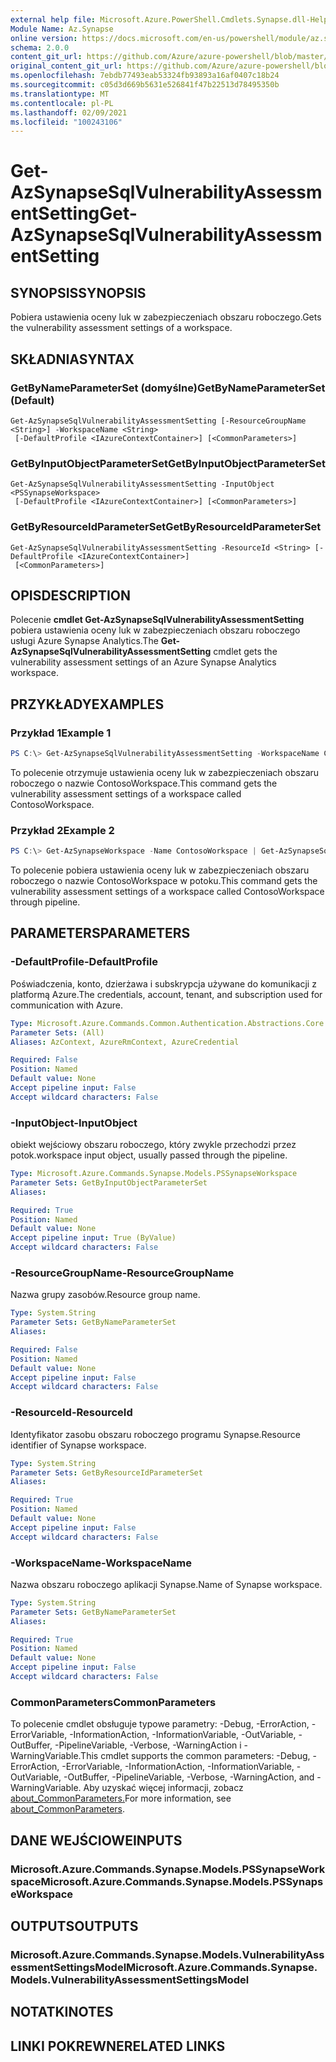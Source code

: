 ```yaml
---
external help file: Microsoft.Azure.PowerShell.Cmdlets.Synapse.dll-Help.xml
Module Name: Az.Synapse
online version: https://docs.microsoft.com/en-us/powershell/module/az.synapse/get-azsynapsesqlvulnerabilityassessmentsetting
schema: 2.0.0
content_git_url: https://github.com/Azure/azure-powershell/blob/master/src/Synapse/Synapse/help/Get-AzSynapseSqlVulnerabilityAssessmentSetting.md
original_content_git_url: https://github.com/Azure/azure-powershell/blob/master/src/Synapse/Synapse/help/Get-AzSynapseSqlVulnerabilityAssessmentSetting.md
ms.openlocfilehash: 7ebdb77493eab53324fb93893a16af0407c18b24
ms.sourcegitcommit: c05d3d669b5631e526841f47b22513d78495350b
ms.translationtype: MT
ms.contentlocale: pl-PL
ms.lasthandoff: 02/09/2021
ms.locfileid: "100243106"
---
```

# <span data-ttu-id="d6701-101">Get-AzSynapseSqlVulnerabilityAssessmentSetting</span><span class="sxs-lookup"><span data-stu-id="d6701-101">Get-AzSynapseSqlVulnerabilityAssessmentSetting</span></span>

## <span data-ttu-id="d6701-102">SYNOPSIS</span><span class="sxs-lookup"><span data-stu-id="d6701-102">SYNOPSIS</span></span>
<span data-ttu-id="d6701-103">Pobiera ustawienia oceny luk w zabezpieczeniach obszaru roboczego.</span><span class="sxs-lookup"><span data-stu-id="d6701-103">Gets the vulnerability assessment settings of a workspace.</span></span>

## <span data-ttu-id="d6701-104">SKŁADNIA</span><span class="sxs-lookup"><span data-stu-id="d6701-104">SYNTAX</span></span>

### <span data-ttu-id="d6701-105">GetByNameParameterSet (domyślne)</span><span class="sxs-lookup"><span data-stu-id="d6701-105">GetByNameParameterSet (Default)</span></span>
```
Get-AzSynapseSqlVulnerabilityAssessmentSetting [-ResourceGroupName <String>] -WorkspaceName <String>
 [-DefaultProfile <IAzureContextContainer>] [<CommonParameters>]
```

### <span data-ttu-id="d6701-106">GetByInputObjectParameterSet</span><span class="sxs-lookup"><span data-stu-id="d6701-106">GetByInputObjectParameterSet</span></span>
```
Get-AzSynapseSqlVulnerabilityAssessmentSetting -InputObject <PSSynapseWorkspace>
 [-DefaultProfile <IAzureContextContainer>] [<CommonParameters>]
```

### <span data-ttu-id="d6701-107">GetByResourceIdParameterSet</span><span class="sxs-lookup"><span data-stu-id="d6701-107">GetByResourceIdParameterSet</span></span>
```
Get-AzSynapseSqlVulnerabilityAssessmentSetting -ResourceId <String> [-DefaultProfile <IAzureContextContainer>]
 [<CommonParameters>]
```

## <span data-ttu-id="d6701-108">OPIS</span><span class="sxs-lookup"><span data-stu-id="d6701-108">DESCRIPTION</span></span>
<span data-ttu-id="d6701-109">Polecenie **cmdlet Get-AzSynapseSqlVulnerabilityAssessmentSetting** pobiera ustawienia oceny luk w zabezpieczeniach obszaru roboczego usługi Azure Synapse Analytics.</span><span class="sxs-lookup"><span data-stu-id="d6701-109">The **Get-AzSynapseSqlVulnerabilityAssessmentSetting** cmdlet gets the vulnerability assessment settings of an Azure Synapse Analytics workspace.</span></span>

## <span data-ttu-id="d6701-110">PRZYKŁADY</span><span class="sxs-lookup"><span data-stu-id="d6701-110">EXAMPLES</span></span>

### <span data-ttu-id="d6701-111">Przykład 1</span><span class="sxs-lookup"><span data-stu-id="d6701-111">Example 1</span></span>
```powershell
PS C:\> Get-AzSynapseSqlVulnerabilityAssessmentSetting -WorkspaceName ContosoWorkspace
```

<span data-ttu-id="d6701-112">To polecenie otrzymuje ustawienia oceny luk w zabezpieczeniach obszaru roboczego o nazwie ContosoWorkspace.</span><span class="sxs-lookup"><span data-stu-id="d6701-112">This command gets the vulnerability assessment settings of a workspace called ContosoWorkspace.</span></span>

### <span data-ttu-id="d6701-113">Przykład 2</span><span class="sxs-lookup"><span data-stu-id="d6701-113">Example 2</span></span>
```powershell
PS C:\> Get-AzSynapseWorkspace -Name ContosoWorkspace | Get-AzSynapseSqlVulnerabilityAssessmentSetting
```

<span data-ttu-id="d6701-114">To polecenie pobiera ustawienia oceny luk w zabezpieczeniach obszaru roboczego o nazwie ContosoWorkspace w potoku.</span><span class="sxs-lookup"><span data-stu-id="d6701-114">This command gets the vulnerability assessment settings of a workspace called ContosoWorkspace through pipeline.</span></span>

## <span data-ttu-id="d6701-115">PARAMETERS</span><span class="sxs-lookup"><span data-stu-id="d6701-115">PARAMETERS</span></span>

### <span data-ttu-id="d6701-116">-DefaultProfile</span><span class="sxs-lookup"><span data-stu-id="d6701-116">-DefaultProfile</span></span>
<span data-ttu-id="d6701-117">Poświadczenia, konto, dzierżawa i subskrypcja używane do komunikacji z platformą Azure.</span><span class="sxs-lookup"><span data-stu-id="d6701-117">The credentials, account, tenant, and subscription used for communication with Azure.</span></span>

```yaml
Type: Microsoft.Azure.Commands.Common.Authentication.Abstractions.Core.IAzureContextContainer
Parameter Sets: (All)
Aliases: AzContext, AzureRmContext, AzureCredential

Required: False
Position: Named
Default value: None
Accept pipeline input: False
Accept wildcard characters: False
```

### <span data-ttu-id="d6701-118">-InputObject</span><span class="sxs-lookup"><span data-stu-id="d6701-118">-InputObject</span></span>
<span data-ttu-id="d6701-119">obiekt wejściowy obszaru roboczego, który zwykle przechodzi przez potok.</span><span class="sxs-lookup"><span data-stu-id="d6701-119">workspace input object, usually passed through the pipeline.</span></span>

```yaml
Type: Microsoft.Azure.Commands.Synapse.Models.PSSynapseWorkspace
Parameter Sets: GetByInputObjectParameterSet
Aliases:

Required: True
Position: Named
Default value: None
Accept pipeline input: True (ByValue)
Accept wildcard characters: False
```

### <span data-ttu-id="d6701-120">-ResourceGroupName</span><span class="sxs-lookup"><span data-stu-id="d6701-120">-ResourceGroupName</span></span>
<span data-ttu-id="d6701-121">Nazwa grupy zasobów.</span><span class="sxs-lookup"><span data-stu-id="d6701-121">Resource group name.</span></span>

```yaml
Type: System.String
Parameter Sets: GetByNameParameterSet
Aliases:

Required: False
Position: Named
Default value: None
Accept pipeline input: False
Accept wildcard characters: False
```

### <span data-ttu-id="d6701-122">-ResourceId</span><span class="sxs-lookup"><span data-stu-id="d6701-122">-ResourceId</span></span>
<span data-ttu-id="d6701-123">Identyfikator zasobu obszaru roboczego programu Synapse.</span><span class="sxs-lookup"><span data-stu-id="d6701-123">Resource identifier of Synapse workspace.</span></span>

```yaml
Type: System.String
Parameter Sets: GetByResourceIdParameterSet
Aliases:

Required: True
Position: Named
Default value: None
Accept pipeline input: False
Accept wildcard characters: False
```

### <span data-ttu-id="d6701-124">-WorkspaceName</span><span class="sxs-lookup"><span data-stu-id="d6701-124">-WorkspaceName</span></span>
<span data-ttu-id="d6701-125">Nazwa obszaru roboczego aplikacji Synapse.</span><span class="sxs-lookup"><span data-stu-id="d6701-125">Name of Synapse workspace.</span></span>

```yaml
Type: System.String
Parameter Sets: GetByNameParameterSet
Aliases:

Required: True
Position: Named
Default value: None
Accept pipeline input: False
Accept wildcard characters: False
```

### <span data-ttu-id="d6701-126">CommonParameters</span><span class="sxs-lookup"><span data-stu-id="d6701-126">CommonParameters</span></span>
<span data-ttu-id="d6701-127">To polecenie cmdlet obsługuje typowe parametry: -Debug, -ErrorAction, -ErrorVariable, -InformationAction, -InformationVariable, -OutVariable, -OutBuffer, -PipelineVariable, -Verbose, -WarningAction i -WarningVariable.</span><span class="sxs-lookup"><span data-stu-id="d6701-127">This cmdlet supports the common parameters: -Debug, -ErrorAction, -ErrorVariable, -InformationAction, -InformationVariable, -OutVariable, -OutBuffer, -PipelineVariable, -Verbose, -WarningAction, and -WarningVariable.</span></span> <span data-ttu-id="d6701-128">Aby uzyskać więcej informacji, zobacz [about_CommonParameters.](http://go.microsoft.com/fwlink/?LinkID=113216)</span><span class="sxs-lookup"><span data-stu-id="d6701-128">For more information, see [about_CommonParameters](http://go.microsoft.com/fwlink/?LinkID=113216).</span></span>

## <span data-ttu-id="d6701-129">DANE WEJŚCIOWE</span><span class="sxs-lookup"><span data-stu-id="d6701-129">INPUTS</span></span>

### <span data-ttu-id="d6701-130">Microsoft.Azure.Commands.Synapse.Models.PSSynapseWorkspace</span><span class="sxs-lookup"><span data-stu-id="d6701-130">Microsoft.Azure.Commands.Synapse.Models.PSSynapseWorkspace</span></span>

## <span data-ttu-id="d6701-131">OUTPUTS</span><span class="sxs-lookup"><span data-stu-id="d6701-131">OUTPUTS</span></span>

### <span data-ttu-id="d6701-132">Microsoft.Azure.Commands.Synapse.Models.VulnerabilityAssessmentSettingsModel</span><span class="sxs-lookup"><span data-stu-id="d6701-132">Microsoft.Azure.Commands.Synapse.Models.VulnerabilityAssessmentSettingsModel</span></span>

## <span data-ttu-id="d6701-133">NOTATKI</span><span class="sxs-lookup"><span data-stu-id="d6701-133">NOTES</span></span>

## <span data-ttu-id="d6701-134">LINKI POKREWNE</span><span class="sxs-lookup"><span data-stu-id="d6701-134">RELATED LINKS</span></span>
